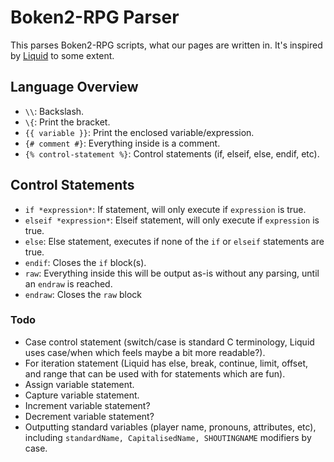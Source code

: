 # Boken2-RPG Parser

This parses Boken2-RPG scripts, what our pages are written in. It's inspired by [Liquid](https://shopify.github.io/liquid/) to some extent.

## Language Overview

- `\\`: Backslash.
- `\{`: Print the bracket.
- `{{ variable }}`: Print the enclosed variable/expression.
- `{# comment #}`: Everything inside is a comment.
- `{% control-statement %}`: Control statements (if, elseif, else, endif, etc).

## Control Statements

- `if *expression*`: If statement, will only execute if `expression` is true.
- `elseif *expression*`: Elseif statement, will only execute if `expression` is true.
- `else`: Else statement, executes if none of the `if` or `elseif` statements are true.
- `endif`: Closes the `if` block(s).
- `raw`: Everything inside this will be output as-is without any parsing, until an `endraw` is reached.
- `endraw`: Closes the `raw` block


### Todo

- Case control statement (switch/case is standard C terminology, Liquid uses case/when which feels maybe a bit more readable?).
- For iteration statement (Liquid has else, break, continue, limit, offset, and range that can be used with for statements which are fun).
- Assign variable statement.
- Capture variable statement.
- Increment variable statement?
- Decrement variable statement?
- Outputting standard variables (player name, pronouns, attributes, etc), including `standardName, CapitalisedName, SHOUTINGNAME` modifiers by case.
